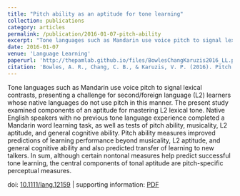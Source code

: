 ```yaml
---
title: "Pitch ability as an aptitude for tone learning"
collection: publications
category: articles
permalink: /publication/2016-01-07-pitch-ability
excerpt: "Tone languages such as Mandarin use voice pitch to signal lexical contrasts, presenting a challenge for second/foreign language..."
date: 2016-01-07
venue: 'Language Learning'
paperurl: 'http://thepamlab.github.io/files/BowlesChangKaruzis2016_LL.pdf'
citation: 'Bowles, A. R., Chang, C. B., & Karuzis, V. P. (2016). Pitch ability as an aptitude for tone learning. <i>Language Learning</i>, <i>66</i>(4), 774–808.'
---
```


Tone languages such as Mandarin use voice pitch to signal lexical contrasts, presenting a challenge for second/foreign language (L2) learners whose native languages do not use pitch in this manner. The present study examined components of an aptitude for mastering L2 lexical tone. Native English speakers with no previous tone language experience completed a Mandarin word learning task, as well as tests of pitch ability, musicality, L2 aptitude, and general cognitive ability. Pitch ability measures improved predictions of learning performance beyond musicality, L2 aptitude, and general cognitive ability and also predicted transfer of learning to new talkers. In sum, although certain nontonal measures help predict successful tone learning, the central components of tonal aptitude are pitch-specific perceptual measures.

doi: <a href="https://doi.org/10.1111/lang.12159" target="_blank">10.1111/lang.12159</a> | supporting information: <a href="/files/BowlesChangKaruzis2016_LL_supportinginfo.pdf" target="_blank">PDF</a>

